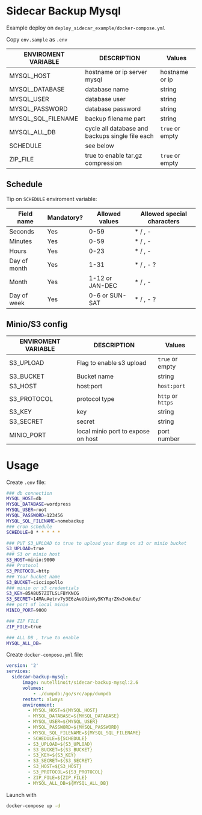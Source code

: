 # Sidecar Backup Mysql

Example deploy on  ```deploy_sidecar_example/docker-compose.yml```

Copy `env.sample` as `.env`

ENVIROMENT VARIABLE   | DESCRIPTION | Values
----------   | ---------- | --------------  
MYSQL_HOST | hostname or ip server mysql | hostname or ip
MYSQL_DATABASE | database name | string
MYSQL_USER | database user | string
MYSQL_PASSWORD | database password | string
MYSQL_SQL_FILENAME |  backup filename part | string
MYSQL_ALL_DB | cycle all database and backups single file each | `true` or empty
SCHEDULE | see below | 
ZIP_FILE | true to enable tar.gz compression | `true` or empty

## Schedule

Tip on ```SCHEDULE``` enviroment variable:

Field name   | Mandatory? | Allowed values  | Allowed special characters
----------   | ---------- | --------------  | --------------------------
Seconds      | Yes        | 0-59            | * / , -
Minutes      | Yes        | 0-59            | * / , -
Hours        | Yes        | 0-23            | * / , -
Day of month | Yes        | 1-31            | * / , - ?
Month        | Yes        | 1-12 or JAN-DEC | * / , -
Day of week  | Yes        | 0-6 or SUN-SAT  | * / , - ?



## Minio/S3 config

ENVIROMENT VARIABLE   | DESCRIPTION | Values
----------   | ---------- | --------------  
S3_UPLOAD | Flag to enable s3 upload | `true` or empty
S3_BUCKET | Bucket name | string
S3_HOST | host:port | `host:port`
S3_PROTOCOL | protocol type | `http` or `https`
S3_KEY | key | string
S3_SECRET | secret | string
MINIO_PORT | local minio port to expose on host | port number

# Usage

Create `.env` file:

```bash
### db connection
MYSQL_HOST=db
MYSQL_DATABASE=wordpress
MYSQL_USER=root
MYSQL_PASSWORD=123456
MYSQL_SQL_FILENAME=nomebackup
### cron schedule
SCHEDULE=0 * * * * *

### PUT S3_UPLOAD to true to upload your dump on s3 or minio bucket
S3_UPLOAD=true
### S3 or minio host
S3_HOST=minio:9000
### Protocol
S3_PROTOCOL=http
### Your bucket name
S3_BUCKET=cicciopollo
### minio or s3 credentials
S3_KEY=85A8U57ZITLSLFBYKNCG
S3_SECRET=14MAuAetrv7y3E6zAuUOimXy5KYRqrZKw3cWuEe/
### port of local minio
MINIO_PORT=9000

### ZIP FILE
ZIP_FILE=true

### ALL DB , true to enable
MYSQL_ALL_DB=
```

Create `docker-compose.yml` file:

```yml
version: '2'
services:
  sidecar-backup-mysql:
      image: nutellinoit/sidecar-backup-mysql:2.6
      volumes:
          - ./dumpdb:/go/src/app/dumpdb
      restart: always
      environment:
        - MYSQL_HOST=${MYSQL_HOST}
        - MYSQL_DATABASE=${MYSQL_DATABASE}
        - MYSQL_USER=${MYSQL_USER}
        - MYSQL_PASSWORD=${MYSQL_PASSWORD}
        - MYSQL_SQL_FILENAME=${MYSQL_SQL_FILENAME}
        - SCHEDULE=${SCHEDULE}
        - S3_UPLOAD=${S3_UPLOAD}
        - S3_BUCKET=${S3_BUCKET}
        - S3_KEY=${S3_KEY}
        - S3_SECRET=${S3_SECRET}
        - S3_HOST=${S3_HOST}
        - S3_PROTOCOL=${S3_PROTOCOL}
        - ZIP_FILE=${ZIP_FILE}
        - MYSQL_ALL_DB=${MYSQL_ALL_DB}

```

Launch with

```bash
docker-compose up -d
```